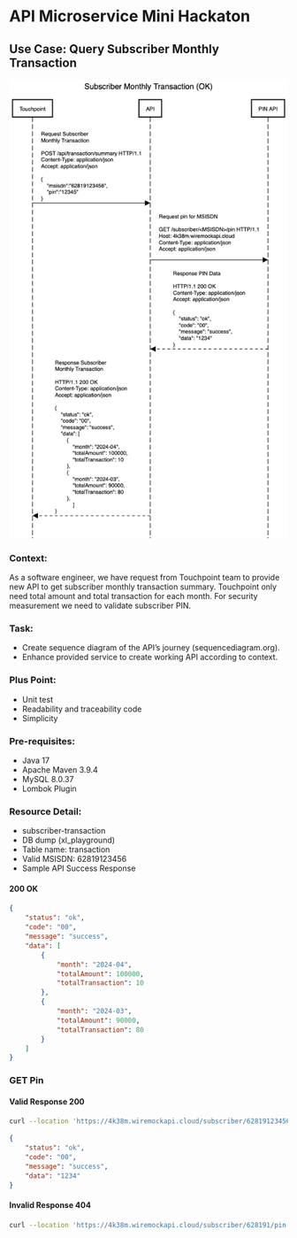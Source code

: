 # API Microservice Mini Hackaton

## Use Case: Query Subscriber Monthly Transaction

![Subscriber Monthly Transaction](./Subscriber%20Monthly%20Transaction.png)

### Context:  
As a software engineer, we have request from Touchpoint team to provide new API to get subscriber monthly transaction summary. Touchpoint only need total amount and total transaction for each month. For security measurement we need to validate subscriber PIN.

### Task:
*	Create sequence diagram of the API’s journey (sequencediagram.org).
*	Enhance provided service to create working API according to context.

### Plus Point:
*	Unit test
*	Readability and traceability code
*	Simplicity

### Pre-requisites:  
*	Java 17
*	Apache Maven 3.9.4
*	MySQL 8.0.37
*	Lombok Plugin

### Resource Detail:
*	subscriber-transaction
*	DB dump (xl_playground)
*	Table name: transaction
*	Valid MSISDN: 62819123456
*	Sample API Success Response

#### 200 OK

```json
{
	"status": "ok",
	"code": "00",
	"message": "success",
	"data": [
		{
			"month": "2024-04",
			"totalAmount": 100000,
			"totalTransaction": 10
		},
		{
			"month": "2024-03",
			"totalAmount": 90000,
			"totalTransaction": 80
		}
	]
}
```

### GET Pin

#### Valid Response 200

```bash
curl --location 'https://4k38m.wiremockapi.cloud/subscriber/62819123456/pin'
```

```json
{
    "status": "ok",
    "code": "00",
    "message": "success",
    "data": "1234"
}
```

#### Invalid Response 404

```bash
curl --location 'https://4k38m.wiremockapi.cloud/subscriber/628191/pin'
```
